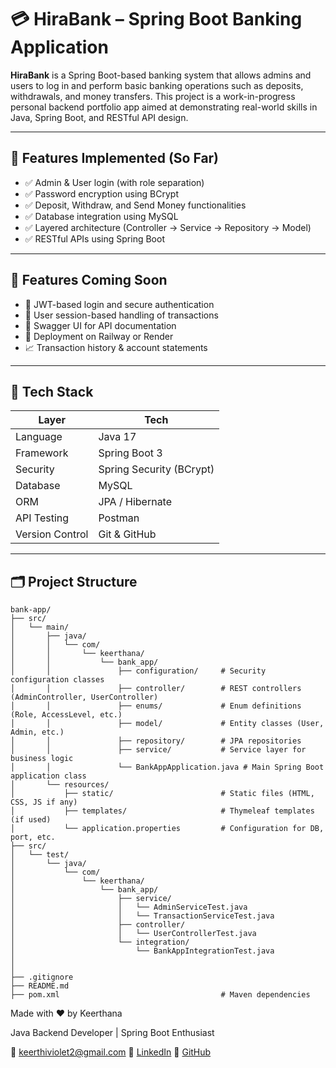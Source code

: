 # 💳 HiraBank – Spring Boot Banking Application

**HiraBank** is a Spring Boot-based banking system that allows admins and users to log in and perform basic banking operations such as deposits, withdrawals, and money transfers. This project is a work-in-progress personal backend portfolio app aimed at demonstrating real-world skills in Java, Spring Boot, and RESTful API design.

---

## 🚀 Features Implemented (So Far)

- ✅ Admin & User login (with role separation)
- ✅ Password encryption using BCrypt
- ✅ Deposit, Withdraw, and Send Money functionalities
- ✅ Database integration using MySQL
- ✅ Layered architecture (Controller → Service → Repository → Model)
- ✅ RESTful APIs using Spring Boot

---

## 📌 Features Coming Soon

- 🔐 JWT-based login and secure authentication
- 👤 User session-based handling of transactions
- 📄 Swagger UI for API documentation
- 🚀 Deployment on Railway or Render
- 📈 Transaction history & account statements

---

## 🧰 Tech Stack

| Layer | Tech                     |
|-------|--------------------------|
| Language | Java 17                  |
| Framework | Spring Boot 3            |
| Security | Spring Security (BCrypt) |
| Database | MySQL                    |
| ORM | JPA / Hibernate          |
| API Testing | Postman                  |
| Version Control | Git & GitHub             |

---

## 🗂 Project Structure
```
bank-app/
├── src/
│   └── main/
│       ├── java/
│       │   └── com/
│       │       └── keerthana/
│       │           └── bank_app/
│       │               ├── configuration/     # Security configuration classes
│       │               ├── controller/        # REST controllers (AdminController, UserController)
│       │               ├── enums/             # Enum definitions (Role, AccessLevel, etc.)
│       │               ├── model/             # Entity classes (User, Admin, etc.)
│       │               ├── repository/        # JPA repositories  
│       │               ├── service/           # Service layer for business logic
│       │               └── BankAppApplication.java # Main Spring Boot application class
│       └── resources/
│           ├── static/                        # Static files (HTML, CSS, JS if any)
│           ├── templates/                     # Thymeleaf templates (if used)
│           └── application.properties         # Configuration for DB, port, etc.
├── src/
│   └── test/
│       └── java/
│           └── com/
│               └── keerthana/
│                   └── bank_app/
│                       ├── service/
│                       │   └── AdminServiceTest.java
│                       │   └── TransactionServiceTest.java
│                       ├── controller/
│                       │   └── UserControllerTest.java
│                       └── integration/
│                           └── BankAppIntegrationTest.java
│
│
├── .gitignore
├── README.md
├── pom.xml                                    # Maven dependencies

```

Made with ❤️ by Keerthana 

Java Backend Developer | Spring Boot Enthusiast

📧 keerthiviolet2@gmail.com
🔗 [LinkedIn](https://www.linkedin.com/in/keerthi-t/)
🔗 [GitHub](https://github.com/keerthiviolet)
